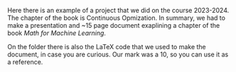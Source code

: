 Here there is an example of a project that we did on the course 2023-2024. The chapter of the book is Continuous Opmization. In summary, we had to make a presentation and ~15 page document exaplining a chapter of the book *Math for Machine Learning*. 

On the folder there is also the LaTeX code that we used to make the document, in case you are curious. Our mark was a 10, so you can use it as a reference.

